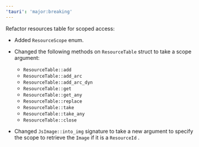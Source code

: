 ```yaml
---
'tauri': 'major:breaking'
---
```


Refactor resources table for scoped access:

- Added `ResourceScope` enum.
- Changed the following methods on `ResourceTable` struct to take a scope argument:

  - `ResourceTable::add`
  - `ResourceTable::add_arc`
  - `ResourceTable::add_arc_dyn`
  - `ResourceTable::get`
  - `ResourceTable::get_any`
  - `ResourceTable::replace`
  - `ResourceTable::take`
  - `ResourceTable::take_any`
  - `ResourceTable::close`

- Changed `JsImage::into_img` signature to take a new argument to specify the scope to retrieve the `Image` if it is a `ResourceId` .
